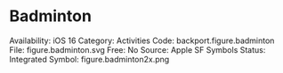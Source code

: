 # Badminton

Availability: iOS 16
Category: Activities
Code: backport.figure.badminton
File: figure.badminton.svg
Free: No
Source: Apple SF Symbols
Status: Integrated
Symbol: figure.badminton2x.png
